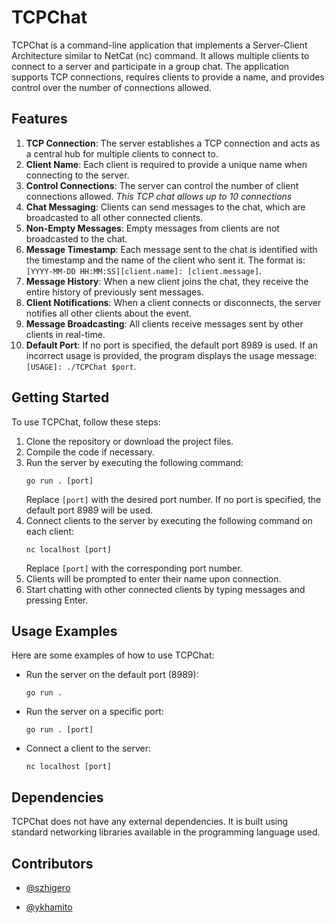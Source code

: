 # TCPChat

TCPChat is a command-line application that implements a Server-Client Architecture similar to NetCat (nc) command. It allows multiple clients to connect to a server and participate in a group chat. The application supports TCP connections, requires clients to provide a name, and provides control over the number of connections allowed.

## Features

1. **TCP Connection**: The server establishes a TCP connection and acts as a central hub for multiple clients to connect to.
2. **Client Name**: Each client is required to provide a unique name when connecting to the server.
3. **Control Connections**: The server can control the number of client connections allowed. _This TCP chat allows up to 10 connections_
4. **Chat Messaging**: Clients can send messages to the chat, which are broadcasted to all other connected clients.
5. **Non-Empty Messages**: Empty messages from clients are not broadcasted to the chat.
6. **Message Timestamp**: Each message sent to the chat is identified with the timestamp and the name of the client who sent it. The format is: `[YYYY-MM-DD HH:MM:SS][client.name]: [client.message]`.
7. **Message History**: When a new client joins the chat, they receive the entire history of previously sent messages.
8. **Client Notifications**: When a client connects or disconnects, the server notifies all other clients about the event.
9. **Message Broadcasting**: All clients receive messages sent by other clients in real-time.
10. **Default Port**: If no port is specified, the default port 8989 is used. If an incorrect usage is provided, the program displays the usage message: `[USAGE]: ./TCPChat $port`.

## Getting Started

To use TCPChat, follow these steps:

1. Clone the repository or download the project files.
2. Compile the code if necessary.
3. Run the server by executing the following command:
   ```
   go run . [port]
   ```
   Replace `[port]` with the desired port number. If no port is specified, the default port 8989 will be used.
4. Connect clients to the server by executing the following command on each client:
   ```
   nc localhost [port]
   ```
   Replace `[port]` with the corresponding port number.
5. Clients will be prompted to enter their name upon connection.
6. Start chatting with other connected clients by typing messages and pressing Enter.

## Usage Examples

Here are some examples of how to use TCPChat:

- Run the server on the default port (8989):

  ```
  go run .
  ```

- Run the server on a specific port:

  ```
  go run . [port]
  ```

- Connect a client to the server:
  ```
  nc localhost [port]
  ```

## Dependencies

TCPChat does not have any external dependencies. It is built using standard networking libraries available in the programming language used.

## Contributors

- [@szhigero](https://01.alem.school/git/szhigero)

- [@ykhamito](https://01.alem.school/git/ykhamito)